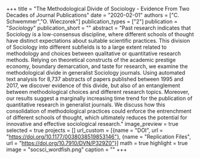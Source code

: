 +++
title = "The Methodological Divide of Sociology - Evidence From Two Decades of Journal Publications"
date = "2020-02-01"
authors = ["C. Schwemmer","O. Wieczorek"]
publication_types = ["2"]
publication = "_Sociology_"
publication_short = ""
abstract = "Past research indicates that Sociology is a low-consensus discipline, where different schools of thought have distinct expectations about suitable scientific practices. This division of Sociology into different subfields is to a large extent related to methodology and choices between qualitative or quantitative research methods. Relying on theoretical constructs of the academic prestige economy, boundary demarcation, and taste for research, we examine the methodological divide in generalist Sociology journals. Using automated text analysis for 8,737 abstracts of papers published between 1995 and 2017, we discover evidence of this divide, but also of an entanglement between methodological choices and different research topics. Moreover, our results suggest a marginally increasing time trend for the publication of quantitative research in generalist journals. We discuss how this consolidation of methodological practices could enforce the entrenchment of different schools of thought, which ultimately reduces the potential for innovative and effective sociological research."
image_preview = true
selected = true
projects = []
url_custom = [{name = "DOI", url = "https://doi.org/10.1177/0038038519853146"}, {name = "Replication Files", url = "https://doi.org/10.7910/DVN/P329Z0"}]
math = true
highlight = true
image = "socsci_wordfish.png"
caption = ""
+++

